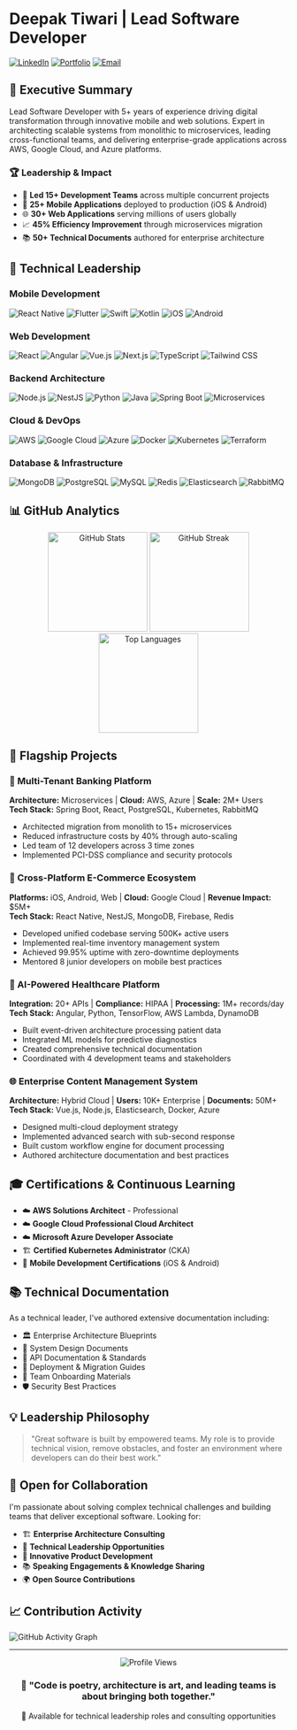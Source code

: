 # Deepak Tiwari | Lead Software Developer

[![LinkedIn](https://img.shields.io/badge/LinkedIn-Connect-0077B5?style=for-the-badge&logo=linkedin)](https://www.linkedin.com/in/deepak-tiwari-431470205/)
[![Portfolio](https://img.shields.io/badge/Portfolio-dt--workspace.com-FF5722?style=for-the-badge&logo=google-chrome)](https://dt-workspace.com)
[![Email](https://img.shields.io/badge/Email-Contact-D14836?style=for-the-badge&logo=gmail)](mailto:deepaktiwari3020@gmail.com)

## 🎯 Executive Summary

Lead Software Developer with 5+ years of experience driving digital transformation through innovative mobile and web solutions. Expert in architecting scalable systems from monolithic to microservices, leading cross-functional teams, and delivering enterprise-grade applications across AWS, Google Cloud, and Azure platforms.

### 🏆 Leadership & Impact
- 🚀 **Led 15+ Development Teams** across multiple concurrent projects
- 📱 **25+ Mobile Applications** deployed to production (iOS & Android)
- 🌐 **30+ Web Applications** serving millions of users globally
- 📈 **45% Efficiency Improvement** through microservices migration
- 📚 **50+ Technical Documents** authored for enterprise architecture

## 💼 Technical Leadership

### Mobile Development
![React Native](https://img.shields.io/badge/React_Native-20232A?style=flat-square&logo=react&logoColor=61DAFB)
![Flutter](https://img.shields.io/badge/Flutter-02569B?style=flat-square&logo=flutter&logoColor=white)
![Swift](https://img.shields.io/badge/Swift-FA7343?style=flat-square&logo=swift&logoColor=white)
![Kotlin](https://img.shields.io/badge/Kotlin-0095D5?style=flat-square&logo=kotlin&logoColor=white)
![iOS](https://img.shields.io/badge/iOS-000000?style=flat-square&logo=ios&logoColor=white)
![Android](https://img.shields.io/badge/Android-3DDC84?style=flat-square&logo=android&logoColor=white)

### Web Development
![React](https://img.shields.io/badge/React-20232A?style=flat-square&logo=react&logoColor=61DAFB)
![Angular](https://img.shields.io/badge/Angular-DD0031?style=flat-square&logo=angular&logoColor=white)
![Vue.js](https://img.shields.io/badge/Vue.js-4FC08D?style=flat-square&logo=vue.js&logoColor=white)
![Next.js](https://img.shields.io/badge/Next.js-000000?style=flat-square&logo=next.js&logoColor=white)
![TypeScript](https://img.shields.io/badge/TypeScript-007ACC?style=flat-square&logo=typescript&logoColor=white)
![Tailwind CSS](https://img.shields.io/badge/Tailwind_CSS-38B2AC?style=flat-square&logo=tailwind-css&logoColor=white)

### Backend Architecture
![Node.js](https://img.shields.io/badge/Node.js-339933?style=flat-square&logo=node.js&logoColor=white)
![NestJS](https://img.shields.io/badge/NestJS-E0234E?style=flat-square&logo=nestjs&logoColor=white)
![Python](https://img.shields.io/badge/Python-3776AB?style=flat-square&logo=python&logoColor=white)
![Java](https://img.shields.io/badge/Java-007396?style=flat-square&logo=java&logoColor=white)
![Spring Boot](https://img.shields.io/badge/Spring_Boot-6DB33F?style=flat-square&logo=spring-boot&logoColor=white)
![Microservices](https://img.shields.io/badge/Microservices-FF6B6B?style=flat-square&logo=docker&logoColor=white)

### Cloud & DevOps
![AWS](https://img.shields.io/badge/AWS-232F3E?style=flat-square&logo=amazon-aws&logoColor=white)
![Google Cloud](https://img.shields.io/badge/Google_Cloud-4285F4?style=flat-square&logo=google-cloud&logoColor=white)
![Azure](https://img.shields.io/badge/Microsoft_Azure-0089D0?style=flat-square&logo=microsoft-azure&logoColor=white)
![Docker](https://img.shields.io/badge/Docker-2496ED?style=flat-square&logo=docker&logoColor=white)
![Kubernetes](https://img.shields.io/badge/Kubernetes-326CE5?style=flat-square&logo=kubernetes&logoColor=white)
![Terraform](https://img.shields.io/badge/Terraform-7B42BC?style=flat-square&logo=terraform&logoColor=white)

### Database & Infrastructure
![MongoDB](https://img.shields.io/badge/MongoDB-47A248?style=flat-square&logo=mongodb&logoColor=white)
![PostgreSQL](https://img.shields.io/badge/PostgreSQL-316192?style=flat-square&logo=postgresql&logoColor=white)
![MySQL](https://img.shields.io/badge/MySQL-4479A1?style=flat-square&logo=mysql&logoColor=white)
![Redis](https://img.shields.io/badge/Redis-DC382D?style=flat-square&logo=redis&logoColor=white)
![Elasticsearch](https://img.shields.io/badge/Elasticsearch-005571?style=flat-square&logo=elasticsearch&logoColor=white)
![RabbitMQ](https://img.shields.io/badge/RabbitMQ-FF6600?style=flat-square&logo=rabbitmq&logoColor=white)

## 📊 GitHub Analytics

<div align="center">
  <img src="https://github-readme-stats.vercel.app/api?username=yourusername&show_icons=true&theme=dark&hide_border=true&count_private=true" alt="GitHub Stats" height="180" />
  <img src="https://github-readme-streak-stats.herokuapp.com/?user=yourusername&theme=dark&hide_border=true" alt="GitHub Streak" height="180" />
</div>

<div align="center">
  <img src="https://github-readme-stats.vercel.app/api/top-langs/?username=yourusername&layout=compact&theme=dark&hide_border=true&langs_count=8" alt="Top Languages" height="180" />
</div>

## 🚀 Flagship Projects

### 🏦 Multi-Tenant Banking Platform
**Architecture:** Microservices | **Cloud:** AWS, Azure | **Scale:** 2M+ Users  
**Tech Stack:** Spring Boot, React, PostgreSQL, Kubernetes, RabbitMQ
- Architected migration from monolith to 15+ microservices
- Reduced infrastructure costs by 40% through auto-scaling
- Led team of 12 developers across 3 time zones
- Implemented PCI-DSS compliance and security protocols

### 📱 Cross-Platform E-Commerce Ecosystem
**Platforms:** iOS, Android, Web | **Cloud:** Google Cloud | **Revenue Impact:** $5M+  
**Tech Stack:** React Native, NestJS, MongoDB, Firebase, Redis
- Developed unified codebase serving 500K+ active users
- Implemented real-time inventory management system
- Achieved 99.95% uptime with zero-downtime deployments
- Mentored 8 junior developers on mobile best practices

### 🤖 AI-Powered Healthcare Platform
**Integration:** 20+ APIs | **Compliance:** HIPAA | **Processing:** 1M+ records/day  
**Tech Stack:** Angular, Python, TensorFlow, AWS Lambda, DynamoDB
- Built event-driven architecture processing patient data
- Integrated ML models for predictive diagnostics
- Created comprehensive technical documentation
- Coordinated with 4 development teams and stakeholders

### 🌐 Enterprise Content Management System
**Architecture:** Hybrid Cloud | **Users:** 10K+ Enterprise | **Documents:** 50M+  
**Tech Stack:** Vue.js, Node.js, Elasticsearch, Docker, Azure
- Designed multi-cloud deployment strategy
- Implemented advanced search with sub-second response
- Built custom workflow engine for document processing
- Authored architecture documentation and best practices

## 🎓 Certifications & Continuous Learning

- ☁️ **AWS Solutions Architect** - Professional
- ☁️ **Google Cloud Professional Cloud Architect**
- ☁️ **Microsoft Azure Developer Associate**
- 🏗️ **Certified Kubernetes Administrator** (CKA)
- 📱 **Mobile Development Certifications** (iOS & Android)

## 📚 Technical Documentation

As a technical leader, I've authored extensive documentation including:
- 🏛️ Enterprise Architecture Blueprints
- 📐 System Design Documents
- 🔄 API Documentation & Standards
- 🚀 Deployment & Migration Guides
- 👥 Team Onboarding Materials
- 🛡️ Security Best Practices

## 💡 Leadership Philosophy

> "Great software is built by empowered teams. My role is to provide technical vision, remove obstacles, and foster an environment where developers can do their best work."

## 🤝 Open for Collaboration

I'm passionate about solving complex technical challenges and building teams that deliver exceptional software. Looking for:

- 🏗️ **Enterprise Architecture Consulting**
- 👥 **Technical Leadership Opportunities**
- 🚀 **Innovative Product Development**
- 📚 **Speaking Engagements & Knowledge Sharing**
- 🌍 **Open Source Contributions**

## 📈 Contribution Activity

![GitHub Activity Graph](https://github-readme-activity-graph.vercel.app/graph?username=yourusername&theme=react-dark&hide_border=true)

---

<div align="center">
  <img src="https://komarev.com/ghpvc/?username=yourusername&style=flat-square&color=blue" alt="Profile Views" />
  
  ### 🌟 "Code is poetry, architecture is art, and leading teams is about bringing both together."
  
  <p>📍 Available for technical leadership roles and consulting opportunities</p>
</div>

